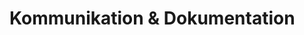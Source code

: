# Kommunikation & Dokumentation

<!--stackedit_data:
eyJoaXN0b3J5IjpbODY0MTc0NDIxLC0zMzI0NTUzNjNdfQ==
-->